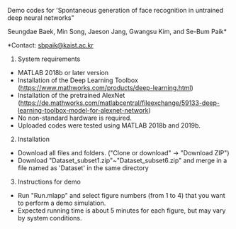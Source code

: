 Demo codes for
'Spontaneous generation of face recognition in untrained deep neural networks"

Seungdae Baek, Min Song, Jaeson Jang, Gwangsu Kim, and Se-Bum Paik*

*Contact: sbpaik@kaist.ac.kr

1. System requirements
- MATLAB 2018b or later version
- Installation of the Deep Learning Toolbox (https://www.mathworks.com/products/deep-learning.html)
- Installation of the pretrained AlexNet (https://de.mathworks.com/matlabcentral/fileexchange/59133-deep-learning-toolbox-model-for-alexnet-network)
- No non-standard hardware is required.
- Uploaded codes were tested using MATLAB 2018b and 2019b.

2. Installation
- Download all files and folders. ("Clone or download" -> "Download ZIP")
- Download "Dataset_subset1.zip"~"Dataset_subset6.zip" and merge in a file named as 'Dataset' in the same directory 

3. Instructions for demo
- Run "Run.mlapp" and select figure numbers (from 1 to 4) that you want to perform a demo simulation.
- Expected running time is about 5 minutes for each figure, but may vary by system conditions.
